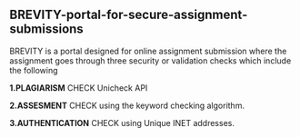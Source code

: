 ## BREVITY-portal-for-secure-assignment-submissions
BREVITY is a portal designed for online assignment submission where the assignment goes through three security or validation checks which include the following

**1.PLAGIARISM** CHECK Unicheck API

**2.ASSESMENT** CHECK using the keyword checking algorithm.

**3.AUTHENTICATION** CHECK using Unique INET addresses.
